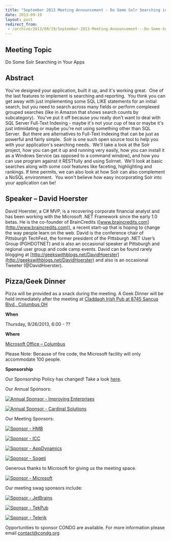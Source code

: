 ```yaml
---
title: "September 2013 Meeting Announcement - Do Some Solr Searching in Your Apps"
date: 2013-09-19
layout: post
redirect_from:
 - /archive/2013/09/19/September-2013-Meeting-Announcement---Do-Some-Solr-Searching-in.aspx
---
```


## Meeting Topic

Do Some Solr Searching in Your Apps

## Abstract

You've designed your application, built it up, and it's working great.  One of the last features to implement is searching and reporting.  You think you can get away with just implementing some SQL LIKE statements for an initial search, but you need to search across many fields or perform complexed grouped searches (like in Amazon that shows search counts by subcategory).  You've put it off because you really don't want to deal with SQL Server Full-Text Indexing - maybe it's not your cup of tea or maybe it's just intimidating or maybe you're not using something other than SQL Server.  But there are alternatives to Full-Text Indexing that can be just as powerful and fairly simple.  Solr is one such open source tool to help you with your application's searching needs.  We'll take a look at the Solr project, how you can get it up and running very easily, how you can install it as a Windows Service (as opposed to a command window), and how you can use program against it RESTfully and using Solrnet.  We'll look at basic searches along with some cool features like faceting, highlighting and rankings. If time permits, we can also look at how Solr can also complement a NoSQL environment.  You won't believe how easy incorporating Solr into your application can be!

## Speaker – David Hoerster

David Hoerster, a C# MVP, is a recovering corporate financial analyst and has been working with the Microsoft .NET Framework since the early 1.0 betas. He is the co-founder of BrainCredits ([www.braincredits.com](http://www.braincredits.com)), a recent start-up that is hoping to change the way people learn on the web. David is the conference chair of Pittsburgh TechFest, the former president of the Pittsburgh .NET User’s Group (PGHDOTNET) and is also an occasional speaker at Pittsburgh and regional user group and code camp events. David can be found rarely blogging at [http://geekswithblogs.net/DavidHoerster](http://geekswithblogs.net/DavidHoerster) and also is an occasional Tweeter (@DavidHoerster).

## Pizza/Geek Dinner

Pizza will be provided as a snack during the meeting. A Geek Dinner will be held immediately after the meeting at [Claddagh Irish Pub at 8745 Sancus Blvd., Columbus OH](http://www.bing.com/local/details.aspx?lid=YN671x11725012&amp;qt=yp&amp;what=claddagh&amp;where=Columbus,+Ohio&amp;s_cid=ansPhBkYp02&amp;mkt=en-us&amp;q=claddagh&amp;FORM=LARE)

**When**

Thursday, 9/26/2013, 6:00 - ??

**Where**

[Microsoft Office – Columbus](http://maps.google.com/maps?f=q&amp;hl=en&amp;q=8800+Lyra+Dr.+Columbus,+OH+43240&amp;om=1)

Please Note: Because of fire code, the Microsoft facility will only accommodate 100 people.

**Sponsorship**

Our Sponsorship Policy has changed! Take a look [here](http://www.condg.org/documents/Sponsorship%20Policy.pdf).

Our Annual Sponsors:

[![Annual Sponsor - Improving Enterprises](http://condg.org/images/condg_org/Windows-Live-Writer/January-2013-Meeting-Announcement--_DBCD/clip_image0013_836cae65-6416-43f8-9634-cdf52c5f00a8.jpg "Annual Sponsor - Improving Enterprises")](http://www.improvingenterprises.com)

[![Annual Sponsor - Cardinal Solutions](http://condg.org/images/condg_org/Windows-Live-Writer/April-2013-Meeting-Announcement---MSMQ-a_B4CC/cardinal_color_tagline3_aa7a59d8-6af9-4071-a3c6-715999b671b0.jpg "Annual Sponsor - Cardinal Solutions")](http://www.cardinalsolutions.com)

Our Meeting Sponsors:

[![Sponsor - HMB](http://condg.org/images/condg_org/Windows-Live-Writer/January-2013-Meeting-Announcement--_DBCD/clip_image0033_345d4739-b377-4eef-b0cc-de2ce488a588.png "Sponsor - HMB")](http://hmbnet.com)

[![Sponsor - ICC](http://condg.org/images/condg_org/Windows-Live-Writer/September-2013-Meeting-Announcement---Do_9AB4/ICClogo_3.jpg "Sponsor - ICC")](http://www.icctechnology.com/)

[![Sponsor - AppDynamics](http://condg.org/images/condg_org/Windows-Live-Writer/January-2013-Meeting-Announcement--_DBCD/clip_image0053_2dcab694-3305-4217-bd01-3197dce29f31.png "Sponsor - AppDynamics")](http://www.appdynamics.com)

[![Sponsor - Sogeti](http://condg.org/images/condg_org/Windows-Live-Writer/January-2013-Meeting-Announcement--_DBCD/sogeticolor_small_thumb.gif "Sponsor - Sogeti")](http://us.sogeti.com)

Generous thanks to Microsoft for giving us the meeting space.

[![Sponsor - Microsoft](http://condg.org/images/condg_org/Windows-Live-Writer/January-2013-Meeting-Announcement--_DBCD/clip_image0063_017112b5-ebbc-4d6b-9105-9a99563d1af4.png "Sponsor - Microsoft")](http://www.microsoft.com)

Our meeting swag sponsors include:

[![Sponsor - JetBrains](http://condg.org/images/condg_org/Windows-Live-Writer/January-2013-Meeting-Announcement--_DBCD/clip_image0073_813519ba-ec40-4014-b290-0f59941c9ad2.gif "Sponsor - JetBrains")](http://www.jetbrains.com/)

[![Sponsor - TekPub](http://condg.org/images/condg_org/Windows-Live-Writer/January-2013-Meeting-Announcement--_DBCD/clip_image0083_5c7c9dad-55ae-4900-8acf-50958e89728c.png "Sponsor - TekPub")](http://tekpub.com)

[![Sponsor - Telerik](http://condg.org/images/condg_org/Windows-Live-Writer/January-2013-Meeting-Announcement--_DBCD/telerik_logo_RGB_photoshop_thumb.jpg "Sponsor - Telerik")](http://www.telerik.com)

Opportunities to sponsor CONDG are available. For more information please email [contact@condg.org](mailto:contact@condg.org)
